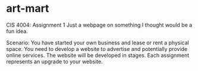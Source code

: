 # art-mart
CIS 4004: Assignment 1
Just a webpage on something I thought would be a fun idea.

Scenario:
You have started your own business and lease or rent a physical space.  You need to develop a website to advertise and potentially provide online services. The website will be developed in stages. Each assignment represents an upgrade to your website.    

